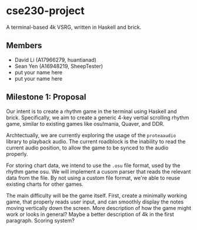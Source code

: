 # cse230-project
A terminal-based 4k VSRG, written in Haskell and brick. 

## Members
- David Li (A17966279, huantianad)
- Sean Yen (A16948219, SheepTester)
- put your name here
- put your name here

## Milestone 1: Proposal
Our intent is to create a rhythm game in the terminal using Haskell and brick. Specifically, we aim to create a generic 4-key vertial scrolling rhythm game, similar to existing games like osu!mania, Quaver, and DDR.

Archtectually, we are currently exploring the usage of the `proteaaudio` library to playback audio. The current roadblock is the inability to read the current audio position, to allow the game to be synced to the audio properly.

For storing chart data, we intend to use the `.osu` file format, used by the rhythm game osu. We will implement a cusom parser that reads the relevant data from the file. By not using a custom file format, we're able to reuse existing charts for other games.

The main difficulty will be the game itself. First, create a minimally working game, that properly reads user input, and can smoothly display the notes moving vertically down the screen. More description of how the game might work or looks in general? Maybe a better description of 4k in the first paragraph. Scoring system?
